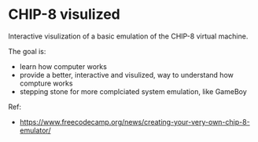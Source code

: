 # CHIP-8 visulized

Interactive visulization of a basic emulation of the CHIP-8 virtual machine.

The goal is:

- learn how computer works
- provide a better, interactive and visulized, way to understand how compture works
- stepping stone for more complciated system emulation, like GameBoy

Ref:

- https://www.freecodecamp.org/news/creating-your-very-own-chip-8-emulator/
